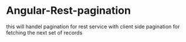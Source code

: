 # Angular-Rest-pagination

this will handel pagination for rest service with client side pagination for fetching the next set of records 
